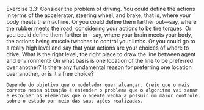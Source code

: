 Exercise 3.3: Consider the problem of driving. You could define the actions in terms of the accelerator, steering wheel, and brake, that is, where your body meets the machine. Or you could define them farther out—say, where the rubber meets the road, considering your actions to be tire torques. Or you could define them farther in—say, where your brain meets your body, the actions being muscle twitches to control your limbs. Or you could go to a really high level and say that your actions are your choices of where to drive. What is the right level, the right place to draw the line between agent and environment? On what basis is one location of the line to be preferred over another? Is there any fundamental reason for preferring one location over another, or is it a free choice?

    Depende do objetivo que o modelador quer alcançar. Creio que o mais correto nessa situação é entender o problema que o algoritmo vai sanar e escolher os elementos que o agente venha a possuir um maior controle sobre o estado por meio das suas ações realizadas.
